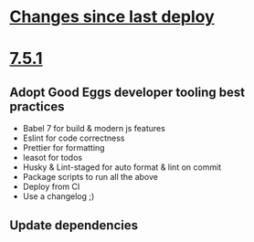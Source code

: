 # [Changes since last deploy](https://github.com/goodeggs/json-fetch/compare/v7.5.2...master)

# [7.5.1](https://github.com/goodeggs/json-fetch/compare/v7.5.1...v7.5.2)

## Adopt Good Eggs developer tooling best practices

- Babel 7 for build & modern js features
- Eslint for code correctness
- Prettier for formatting
- leasot for todos
- Husky & Lint-staged for auto format & lint on commit
- Package scripts to run all the above
- Deploy from CI
- Use a changelog ;)

## Update dependencies
